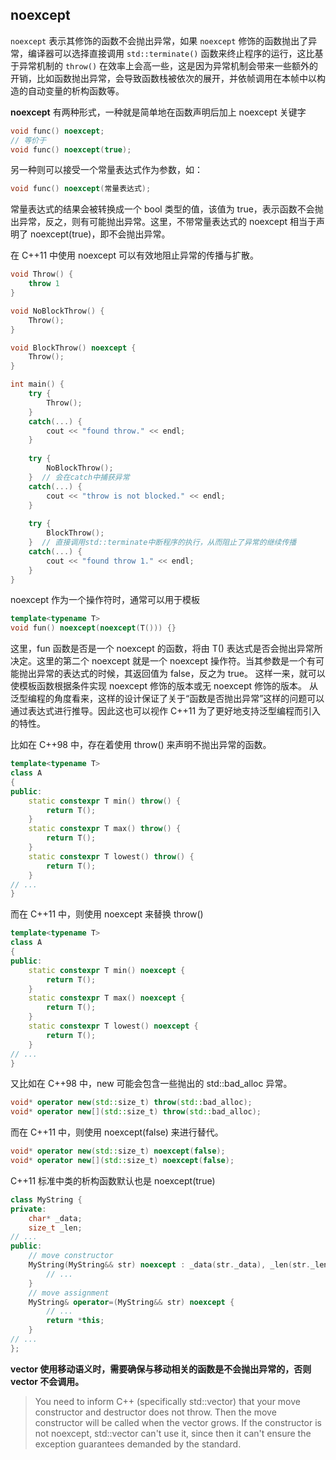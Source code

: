 ## noexcept

`noexcept` 表示其修饰的函数不会抛出异常，如果 `noexcept` 修饰的函数抛出了异常，编译器可以选择直接调用 `std::terminate()` 函数来终止程序的运行，这比基于异常机制的 `throw()` 在效率上会高一些，这是因为异常机制会带来一些额外的开销，比如函数抛出异常，会导致函数栈被依次的展开，并依帧调用在本帧中以构造的自动变量的析构函数等。

**noexcept** 有两种形式，一种就是简单地在函数声明后加上 noexcept 关键字

```c++
void func() noexcept;
// 等价于
void func() noexcept(true);
```

另一种则可以接受一个常量表达式作为参数，如：

```c++
void func() noexcept(常量表达式);
```

常量表达式的结果会被转换成一个 bool 类型的值，该值为 true，表示函数不会抛出异常，反之，则有可能抛出异常。这里，不带常量表达式的 noexcept 相当于声明了 noexcept(true)，即不会抛出异常。

在 C++11 中使用 noexcept 可以有效地阻止异常的传播与扩散。

```c++
void Throw() {
    throw 1
}

void NoBlockThrow() {
    Throw(); 
}

void BlockThrow() noexcept {
    Throw();
}

int main() {
    try {
        Throw();
    }
    catch(...) {
        cout << "found throw." << endl;
    }
    
    try {
        NoBlockThrow();
    }  // 会在catch中捕获异常
    catch(...) {
        cout << "throw is not blocked." << endl;
    }
    
    try { 
        BlockThrow();
    }  // 直接调用std::terminate中断程序的执行，从而阻止了异常的继续传播
    catch(...) {
        cout << "found throw 1." << endl;
    }
}
```

noexcept 作为一个操作符时，通常可以用于模板

```c++
template<typename T>
void fun() noexcept(noexcept(T())) {}
```

这里，fun 函数是否是一个 noexcept 的函数，将由 T() 表达式是否会抛出异常所决定。这里的第二个 noexcept 就是一个 noexcept 操作符。当其参数是一个有可能抛出异常的表达式的时候，其返回值为 false，反之为 true。 这样一来，就可以使模板函数根据条件实现 noexcept 修饰的版本或无 noexcept 修饰的版本。 从泛型编程的角度看来，这样的设计保证了关于“函数是否抛出异常”这样的问题可以通过表达式进行推导。因此这也可以视作 C++11 为了更好地支持泛型编程而引入的特性。

比如在 C++98 中，存在着使用 throw() 来声明不抛出异常的函数。

```c++
template<typename T>
class A
{
public:
    static constexpr T min() throw() {
        return T(); 
    }
    static constexpr T max() throw() {
        return T(); 
    }
    static constexpr T lowest() throw() {
        return T(); 
    }
// ...
}
```

而在 C++11 中，则使用 noexcept 来替换 throw()

```c++
template<typename T>
class A
{
public:
    static constexpr T min() noexcept {
        return T();
    }
    static constexpr T max() noexcept {
        return T(); 
    }
    static constexpr T lowest() noexcept {
        return T();
    }
// ...
}
```

又比如在 C++98 中，new 可能会包含一些抛出的 std::bad_alloc 异常。

```c++
void* operator new(std::size_t) throw(std::bad_alloc);
void* operator new[](std::size_t) throw(std::bad_alloc);
```

而在 C++11 中，则使用 noexcept(false) 来进行替代。

```c++
void* operator new(std::size_t) noexcept(false);
void* operator new[](std::size_t) noexcept(false);
```

C++11 标准中类的析构函数默认也是 noexcept(true)

```c++
class MyString {
private:
    char* _data;
    size_t _len;
// ...
public:
    // move constructor
    MyString(MyString&& str) noexcept : _data(str._data), _len(str._len) {
        // ...
    }
    // move assignment
    MyString& operator=(MyString&& str) noexcept {
        // ...
        return *this;
    }
// ...
};
```

**vector 使用移动语义时，需要确保与移动相关的函数是不会抛出异常的，否则 vector 不会调用。**

> You need to inform C++ (specifically std::vector) that your move constructor and destructor does not throw. Then the move constructor will be called when the vector grows. If the constructor is not noexcept, std::vector can't use it, since then it can't ensure the exception guarantees demanded by the standard.

